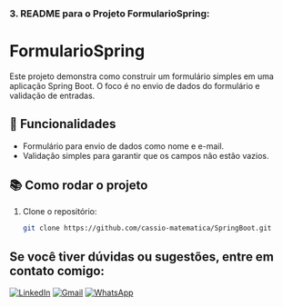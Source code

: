 
### 3. **README para o Projeto FormularioSpring**:

# FormularioSpring

Este projeto demonstra como construir um formulário simples em uma aplicação Spring Boot. O foco é no envio de dados do formulário e validação de entradas.

## 🚀 Funcionalidades
- Formulário para envio de dados como nome e e-mail.
- Validação simples para garantir que os campos não estão vazios.

## 📚 Como rodar o projeto
1. Clone o repositório:
   ```bash
   git clone https://github.com/cassio-matematica/SpringBoot.git

## Se você tiver dúvidas ou sugestões, entre em contato comigo:

[![LinkedIn](https://img.shields.io/badge/LinkedIn-%230077B5?style=for-the-badge&logo=linkedin&logoColor=white)](https://www.linkedin.com/in/cassiomatematica)
[![Gmail](https://img.shields.io/badge/Gmail-%23D44638?style=for-the-badge&logo=gmail&logoColor=white)](mailto:cassio.matematica@gmail.com)
[![WhatsApp](https://img.shields.io/badge/WhatsApp-%2304C75E?style=for-the-badge&logo=whatsapp&logoColor=white)](https://wa.me/5511999999999)
